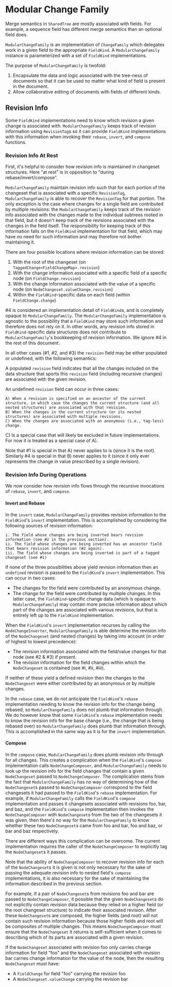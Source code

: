 # Modular Change Family

Merge semantics in `SharedTree` are mostly associated with fields.
For example, a sequence field has different merge semantics than an optional field does.

`ModularChangeFamily` is an implementation of `ChangeFamily` which delegates work in a given field to the appropriate `FieldKind`.
A `ModularChangeFamily` instance is parameterized with a set of `FieldKind` implementations.

The purpose of `ModularChangeFamily` is twofold:

1. Encapsulate the data and logic associated with the tree-ness of documents so that it can be used no matter what kind of field is present in the document.
2. Allow collaborative editing of documents with fields of different kinds.

## Revision Info

Some `FieldKind` implementations need to know which revision a given change is associated with.
`ModularChangeFamily` keeps track of revision information using `RevisionTag`s so it can provide `FieldKind` implementations with this information when invoking their `rebase`, `invert`, and `compose` functions.

### Revision Info At Rest

First, it's helpful to consider how revision info is maintained in changeset structures.
Here "at rest" is in opposition to "during rebase/invert/compose".

`ModularChangeFamily` maintain revision info such that for each portion of the changeset that is associated with a specific `RevisionTag`,
`ModularChangeFamily` is able to recover the `RevisionTag` for that portion.
The only exception is the case where changes for a single field are contributed by multiple revisions:
the `ModularChangeFamily` keeps track of the revision info associated with the changes made to the individual subtrees rooted in that field,
but it doesn't keep track of the revisions associated with the changes in the field itself.
The responsibility for keeping track of this information falls on the `FieldKind` implementation for that field,
which may have no need for such information and may therefore not bother maintaining it.

There are four possible locations where revision information can be stored:

1. With the root of the changeset (on `TaggedChange<FieldChangeMap>.revision`)
2. With the change information associated with a specific field of a specific node (on `FieldChange.revision`)
3. With the change information associated with the value of a specific node (on `NodeChangeset.valueChange.revision`)
4. Within the `FieldKind`-specific data on each field (within `FieldChange.change`)

#4 is considered an implementation detail of `FieldKind`s, and is completely opaque to `ModularChangeFamily`.
The `ModularChangeFamily` implementation is agnostic to the possibility that a `FieldKind` may store such information and therefore does not rely on it.
In other words, any revision info stored in `FieldKind`-specific data structures does not contribute to `ModularChangeFamily`'s bookkeeping of revision information.
We ignore #4 in the rest of this document.

In all other cases (#1, #2, and #3) the `revision` field may be either populated or undefined, with the following semantics:

A populated `revision` field indicates that all the changes included on the data structure that sports this `revision` field
(including recursive changes)
are associated with the given revision.

An undefined `revision` field can occur in three cases:

    A) When a revision is specified on an ancestor of the current structure, in which case the changes the current structure (and all nested structures) are associated with that revision.
    B) When the changes in the current structure (or its nested structures) are associated with multiple revisions.
    C) When the changes are associated with an anonymous (i.e., tag-less) change.

C) Is a special case that will likely be excluded in future implementations.
For now it is treated as a special case of A).

Note that #1 is special in that A) never applies to is (since it is the root).
Similarly #4 is special in that B) never applies to it (since it only ever represents the change in value prescribed by a single revision).

### Revision Info During Operations

We now consider how revision info flows through the recursive invocations of `rebase`, `invert`, and `compose`.

#### Invert and Rebase

In the `invert` case, `ModularChangeFamily` provides revision information to the `FieldKind`'s `invert` implementation.
This is accomplished by considering the following sources of revision information:

    i. The field whose changes are being inverted bears revision information (see #2 in the previous section).
    ii. The field whose changes are being inverted has an ancestor field that bears revision information (#2 again).
    iii. The field whose changes are being inverted is part of a tagged changeset (see #1)

If none of the three possibilities above yield revision information then an `undefined` revision is passed to the `FieldKind`'s `invert` implementation.
This can occur in two cases:

-   The changes for the field were contributed by an anonymous change.
-   The change for the field were contributed by multiple changes.
    In this latter case, the `FieldKind`-specific change data
    (which is opaque to `ModularChangeFamily`)
    may contain more precise information about which part of the changes are associated with various revisions,
    but that is entirely left up to the `FieldKind` implementation.

When the `FieldKind`'s `invert` implementation recurses by calling the `NodeChangeInverter`,
`ModularChangeFamily` is able determine the revision info of the `NodeChangeset` (and nested changes) by taking into account (in order of highest to lowest precedence):

-   The revision information associated with the field/value changes for that node (see #2 & #3) if present.
-   The revision information for the field changes within which the `NodeChangeset` is contained (see #i, #ii, #iii).

If neither of these yield a defined revision then the changes to the `NodeChangeset` were either contributed by an anonymous or by multiple changes.

In the `rebase` case, we do not anticipate the `FieldKind`'s `rebase` implementation needing to know the revision info for the change being rebased, so `ModularChangeFamily` does not plumb that information through.
We do however know that some `FieldKind`'s `rebase` implementation needs to know the revision info for the base change (i.e., the change that is being rebased over) so `ModularChangeFamily` does plumb that information through.
This is accomplished in the same way as it is for the `invert` implementation.

#### Compose

In the `compose` case, `ModularChangeFamily` does plumb revision info through for all changes.
This creates a complication when the `FieldKind`'s `compose` implementation calls `NodeChangeComposer`, and `ModularChangeFamily` needs to look up the revision info for the field changes that contain a given `NodeChangeset` passed to `NodeChangeComposer`.
The complication stems from the fact that `ModularChangeFamily` has no way of determining how of the `NodeChangeset`s passed to `NodeChangeComposer` correspond to the field changesets it had passed to the `FieldKind`'s `rebase` implementation.
For example, if `ModularChangeFamily` calls the `FieldKind`'s `compose` implementation and passes it changesets associated with revisions foo, bar, and baz,
and the `FieldKind`'s `compose` implementation then invokes the `NodeChangeComposer` with `NodeChangeset`s from the two of the changesets it was given,
then there's no way for the `ModularChangeFamily` to know whether these two `NodeChangeset`s came from foo and bar, foo and baz, or bar and baz respectively.

There are different ways this complication can be overcome.
The current implementation requires the caller of the `NodeChangeComposer` to explicitly tag the `NodeChangeset`s it passes.

Note that the ability of `NodeChangeComposer` to recover revision info for each of the `NodeChangeset`s it is given is not only necessary for the sake of passing the adequate revision info to nested field's `compose` implementations,
it is also necessary for the sake of maintaining the information described in the previous section.

For example, if a pair of `NodeChangeset`s from revisions foo and bar are passed to `NodeChangeComposer`,
it possible that the given `NodeChangeset`s do not explicitly contain revision data because they relied on a higher field (or the root changeset structure) to indicate their associated revision.
After these `NodeChangeset`s are composed, the higher fields (and root) will not contain such revision information because those higher fields and root will be composites of multiple changes.
This means `NodeChangeComposer` must ensure that the `NodeChangeset` it returns is self-sufficient when it comes to describing which of its parts are associated with a given revision.

If the `NodeChangeset` associated with revision foo only carries change information for field "foo" and the `NodeChangeset` associated with revision bar carries change information for the value of the node,
then the resulting `NodeChangeset` must have:

-   A `FieldChange` for field "foo" carrying the revision foo
-   A `NodeChangeset.valueChange` carrying the revision bar
